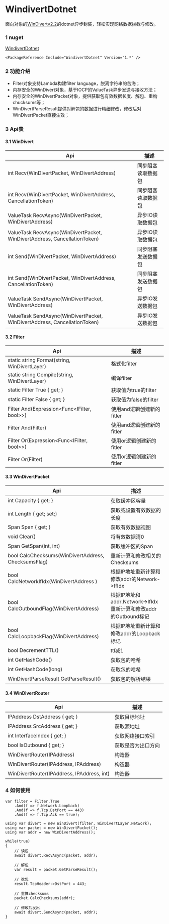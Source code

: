 # WindivertDotnet
面向对象的[WinDivertv2.2](https://github.com/basil00/Divert)的dotnet异步封装，轻松实现网络数据拦截与修改。

### 1 nuget
[WindivertDotnet](https://www.nuget.org/packages/WindivertDotnet)
```
<PackageReference Include="WindivertDotnet" Version="1.*" /> 
```

### 2 功能介绍
* Filter对象支持Lambda构建filter language，脱离字符串的苦海；
* 内存安全的WinDivert对象，基于IOCP的ValueTask异步发送与接收方法；
* 内存安全的WinDivertPacket对象，提供获取包有效数据长度、解包、重构chucksums等；
* WinDivertParseResult提供对解包的数据进行精细修改，修改后对WinDivertPacket直接生效；

### 3 Api表
#### 3.1 WinDivert
| Api                                                                            | 描述               |
| ------------------------------------------------------------------------------ | ------------------ |
| int Recv(WinDivertPacket, WinDivertAddress)                                    | 同步阻塞读取数据包 |
| int Recv(WinDivertPacket, WinDivertAddress, CancellationToken)                 | 同步阻塞读取数据包 |
| ValueTask<int> RecvAsync(WinDivertPacket, WinDivertAddress)                    | 异步IO读取数据包   |
| ValueTask<int> RecvAsync(WinDivertPacket, WinDivertAddress, CancellationToken) | 异步IO读取数据包   |
| int Send(WinDivertPacket, WinDivertAddress)                                    | 同步阻塞发送数据包 |
| int Send(WinDivertPacket, WinDivertAddress, CancellationToken)                 | 同步阻塞发送数据包 |
| ValueTask<int> SendAsync(WinDivertPacket, WinDivertAddress)                    | 异步IO发送数据包   |
| ValueTask<int> SendAsync(WinDivertPacket, WinDivertAddress, CancellationToken) | 异步IO发送数据包   |

#### 3.2 Filter
| Api                                           | 描述                      |
| --------------------------------------------- | ------------------------- |
| static string Format(string, WinDivertLayer)  | 格式化filter              |
| static string Compile(string, WinDivertLayer) | 编译filter                |
| static Filter True { get; }                   | 获取值为true的filter      |
| static Filter False { get; }                  | 获取值为false的filter     |
| Filter And(Expression<Func<IFilter, bool>>)   | 使用and逻辑创建新的fitler |
| Filter And(Filter)                           | 使用and逻辑创建新的fitler |
| Filter Or(Expression<Func<IFilter, bool>>)    | 使用or逻辑创建新的fitler  |
| Filter Or(Filter)                            | 使用or逻辑创建新的fitler  |

#### 3.3 WinDivertPacket
| Api                                                 | 描述                                                            |
| --------------------------------------------------- | --------------------------------------------------------------- |
| int Capacity { get; }                               | 获取缓冲区容量                                                  |
| int Length { get; set;}                             | 获取或设置有效数据的长度                                        |
| Span<byte> Span { get; }                            | 获取有效数据视图                                                |
| void Clear()                                        | 将有效数据清0                                                   |
| Span<byte> GetSpan(int, int)                        | 获取缓冲区的Span                                                |
| bool CalcChecksums(WinDivertAddress, ChecksumsFlag) | 重新计算和修改相关的Checksums                                   |
| bool CalcNetworkIfIdx(WinDivertAddress )            | 根据IP地址重新计算和修改addr的Network->IfIdx                    |
| bool CalcOutboundFlag(WinDivertAddress)             | 根据IP地址和addr.Network->IfIdx重新计算和修改addr的Outbound标记 |
| bool CalcLoopbackFlag(WinDivertAddress)             | 根据IP地址重新计算和修改addr的Loopback标记                      |
| bool DecrementTTL()                                 | ttl减1                                                          |
| int GetHashCode()                                   | 获取包的哈希                                                    |
| int GetHashCode(long)                               | 获取包的哈希                                                    |
| WinDivertParseResult GetParseResult()               | 获取包的解析结果                                                |

#### 3.4 WinDivertRouter
| Api                                        | 描述               |
| ------------------------------------------ | ------------------ |
| IPAddress DstAddress { get; }              | 获取目标地址       |
| IPAddress SrcAddress { get; }              | 获取源地址         |
| int InterfaceIndex { get; }                | 获取网络接口索引   |
| bool IsOutbound { get; }                   | 获取是否为出口方向 |
| WinDivertRouter(IPAddress)                 | 构造器             |
| WinDivertRouter(IPAddress, IPAddress)      | 构造器             |
| WinDivertRouter(IPAddress, IPAddress, int) | 构造器             |


### 4 如何使用
```
var filter = Filter.True
    .And(f => f.Network.Loopback)
    .And(f => f.Tcp.DstPort == 443)
    .And(f => f.Tcp.Ack == true);
    
using var divert = new WinDivert(filter, WinDivertLayer.Network);
using var packet = new WinDivertPacket();
using var addr = new WinDivertAddress();

while(true)
{
    // 读包
    await divert.RecvAsync(packet, addr);

    // 解包
    var result = packet.GetParseResult();

    // 改包
    result.TcpHeader->DstPort = 443; 

    // 重算checksums
    packet.CalcChecksums(addr);

    // 修改后发出
    await divert.SendAsync(packet, addr);
}
